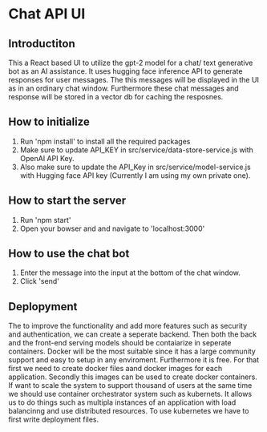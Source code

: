 # Chat API UI

## Introductiton

This a React based UI to utilize the gpt-2 model for a chat/ text generative bot as an AI assistance. It uses hugging face inference API 
to generate responses for user messages. The this messages will be displayed in the UI as in an ordinary chat window.
Furthermore these chat messages and response will be stored in a vector db for caching the resposnes. 


## How to initialize

1. Run 'npm install' to install all the required packages
2. Make sure to update API_KEY in src/service/data-store-service.js with OpenAI API Key.
3. Also make sure to update the  API_Key in src/service/model-service.js with Hugging face API key (Currently I am using my own private one).


## How to start the server

1. Run 'npm start'
2. Open your bowser and and navigate to 'localhost:3000'


## How to use the chat bot

1. Enter the message into the input at the bottom of the chat window.
2. Click 'send'



## Deplopyment

The to improve the functionality and add more features such as security and authentication, we can create a seperate backend.
Then both the back and the front-end serving models should be contaiarize in seperate containers. Docker will be the most suitable 
since it has a large community support and easy to setup in any  enviroment. Furthermore it is free. For that first we need to create 
docker files aand docker images for each application. Secondly this images can be used to create docker containers. If want to scale
the system to support thousand of users at the same time we should use container orchestrator system such as kubernets. It allows 
us to do things such as multipla instances of an application with load balancinng and use distributed resources. To use kubernetes
we have to first write deployment files.

